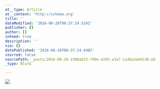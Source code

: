 ```yaml
---
at__type: Article
at__context: 'http://schema.org'
title: ''
dateModified: '2016-08-28T00:37:24.524Z'
publisher: {}
author: []
inFeed: true
description: ''
via: {}
datePublished: '2016-08-28T00:37:24.648Z'
starred: false
sourcePath: _posts/2016-08-28-2300a623-790e-4295-a3a7-1a36a2a9d130.md
_type: Blurb

---
```

![](https://the-grid-user-content.s3-us-west-2.amazonaws.com/5da72cd8-1be4-4df1-b312-2688f47aaa3e.jpg)